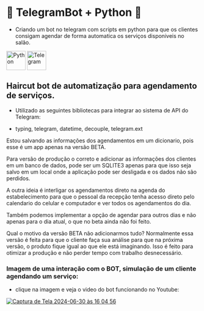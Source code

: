 
# 📅 TelegramBot + Python 📅

* Criando um bot no telegram com scripts em python para que os clientes consigam agendar de forma automatica os serviços disponiveis no salão.

<div style="display:inline_block" >
  
<img align="center" alt="Python" src="https://www.python.org/static/img/python-logo.png" style="height:50px; width:auto" target="_blank">
 <img align="center" alt="Telegram" src="https://logodownload.org/wp-content/uploads/2017/11/telegram-logo-0-2-1536x1536.png" style="height:50px; width:auto" target="_blank">

## Haircut bot de automatização para agendamento de serviços.

* Utilizado as seguintes bibliotecas para integrar ao sistema de API do Telegram:

* typing, telegram, datetime, decouple, telegram.ext

Estou salvando as informações dos agendamentos em um dicionario, pois esse é um app apenas na versão BETA.

Para versão de produção o correto e adicionar as informações dos clientes em um banco de dados, pode ser um SQLITE3 apenas para que isso seja salvo em um local onde a aplicação pode ser desligada e os dados não são perdidos.

A outra ideia é interligar os agendamentos direto na agenda do estabelecimento para que o pessoal da recepção tenha acesso direto pelo calendario do celular e computador e ver todos os agendamentos do dia.

Também podemos implementar a opção de agendar para outros dias e não apenas para o dia atual, o que no beta ainda não foi feito.

Qual o motivo da versão BETA não adicionarmos tudo? 
Normalmente essa versão é feita para que o cliente faça sua análise para que na próxima versão, o produto fique igual ao que ele está imaginando. 
Isso é feito para otimizar a produção e não perder tempo com trabalho desnecessário.

### Imagem de uma interação com o BOT, simulação de um cliente agendando um serviço:

* clique na imagem e veja o video do bot funcionando no Youtube:

[![Captura de Tela 2024-06-30 às 16 04 56](https://github.com/caioassis-dev/books_data_analysis_with_pandas/assets/61170444/56ab13ef-9c9d-4a8c-9f36-4eb1cc94d65e)](https://youtu.be/1T9R1Y9C7no?si=s5E7BEzXV1zFsZsn)


